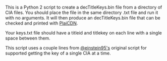 This is a Python 2 script to create a decTitleKeys.bin file from a directory of CIA files. You should place the file in the same directory .txt file and run it with no arguments. It will then produce an decTitleKeys.bin file that can be checked and printed with [PlaiCDN](https://github.com/Plailect/PlaiCDN).

Your keys.txt file should have a titleid and titlekey on each line with a single space between them.

This script uses a couple lines from [@einstein95's](https://gbatemp.net/threads/release-3ds_ctr_decryptor-void.370684/page-105#post-5245861) original script for supported getting the key of a single CIA at a time.
